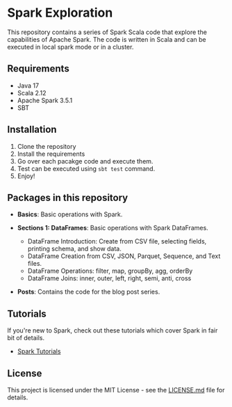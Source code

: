 # Spark Exploration

This repository contains a series of Spark Scala code that explore the capabilities of Apache Spark.
The code is written in Scala and can be executed in local spark mode or in a cluster.

## Requirements

- Java 17
- Scala 2.12
- Apache Spark 3.5.1
- SBT

## Installation

1. Clone the repository
2. Install the requirements
3. Go over each pacakge code and execute them.
4. Test can be executed using `sbt test` command.
5. Enjoy!

## Packages in this repository

- **Basics**: Basic operations with Spark.
- **Sections 1: DataFrames**: Basic operations with Spark DataFrames.
  - DataFrame Introduction: Create from CSV file, selecting fields, printing schema, and show data.
  - DataFrame Creation from CSV, JSON, Parquet, Sequence, and Text files.
  - DataFrame Operations: filter, map, groupBy, agg, orderBy
  - DataFrame Joins: inner, outer, left, right, semi, anti, cross

- **Posts**: Contains the code for the blog post series.


## Tutorials

If you're new to Spark, check out these tutorials which cover Spark in fair bit of details.


- [Spark Tutorials](notes/spark/README.md)

## License

This project is licensed under the MIT License - see the [LICENSE.md](LICENSE.md) file for details.
